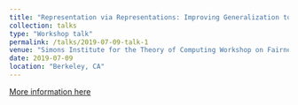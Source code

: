 ```yaml
---
title: "Representation via Representations: Improving Generalization to Unseen Populations"
collection: talks
type: "Workshop talk"
permalink: /talks/2019-07-09-talk-1
venue: "Simons Institute for the Theory of Computing Workshop on Fairness"
date: 2019-07-09
location: "Berkeley, CA"
---
```

[More information here](https://simons.berkeley.edu/talks/representation-representations-improving-generalization-unseen-populations)
